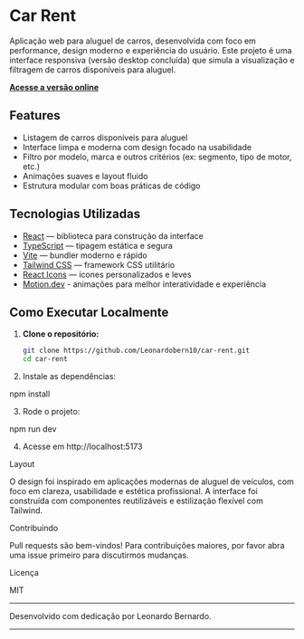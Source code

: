 # Car Rent

Aplicação web para aluguel de carros, desenvolvida com foco em performance, design moderno e experiência do usuário. Este projeto é uma interface responsiva (versão desktop concluída) que simula a visualização e filtragem de carros disponíveis para aluguel.

**[Acesse a versão online](https://car-rent-eta-lemon.vercel.app/)**

## Features

- Listagem de carros disponíveis para aluguel
- Interface limpa e moderna com design focado na usabilidade
- Filtro por modelo, marca e outros critérios (ex: segmento, tipo de motor, etc.)
- Animações suaves e layout fluido
- Estrutura modular com boas práticas de código

## Tecnologias Utilizadas

- [React](https://reactjs.org/) — biblioteca para construção da interface
- [TypeScript](https://www.typescriptlang.org/) — tipagem estática e segura
- [Vite](https://vitejs.dev/) — bundler moderno e rápido
- [Tailwind CSS](https://tailwindcss.com/) — framework CSS utilitário
- [React Icons](https://react-icons.github.io/react-icons/) — ícones personalizados e leves
- [Motion.dev](https://motion.dev/) - animações para melhor interatividade e experiência

## Como Executar Localmente

1. **Clone o repositório:**
   ```bash
   git clone https://github.com/Leonardobern10/car-rent.git
   cd car-rent

2. Instale as dependências:

npm install


3. Rode o projeto:

npm run dev


4. Acesse em http://localhost:5173


Layout

O design foi inspirado em aplicações modernas de aluguel de veículos, com foco em clareza, usabilidade e estética profissional. A interface foi construída com componentes reutilizáveis e estilização flexível com Tailwind.

Contribuindo

Pull requests são bem-vindos! Para contribuições maiores, por favor abra uma issue primeiro para discutirmos mudanças.

Licença

MIT


---

Desenvolvido com dedicação por Leonardo Bernardo.

---

